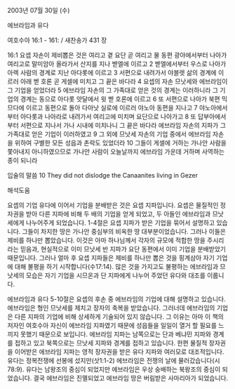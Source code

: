 2003년 07월 30일 (수)

에브라임과 유다



여호수아 16:1 - 161: / 새찬송가 431 장


16:1 요셉 자손이 제비뽑은 것은 여리고 곁 요단 곧 여리고 물 동편 광야에서부터 나아가 여리고로 말미암아 올라가서 산지를 지나 벧엘에 이르고
2 벧엘에서부터 우스로 나아가 아렉 사람의 경계로 지난 아다롯에 이르고
3 서편으로 내려가서 야블렛 삶의 경계에 이르러 아래 벧 호론 곧 게셀에 미치고 그 끝은 바다라
4 요셉의 자손 므낫세와 에브라임이 그 기업을 얻었더라
5 에브라임 자손의 그 가족대로 얻은 것의 경계는 이러하니라 그 기업의 경계는 동으로 아다롯 앗달에서 윗 벧 호론에 이르고
6 또 서편으로 나아가 북편 믹므다에 이르고 동편으로 돌아 다아낫 실로에 이르러 야노아 동편을 지나고
7 야노아에서부터 아다롯과 나아라로 내려가서 여리고에 미치며 요단으로 나아가고
8 또 답부아에서부터 서편으로 지나서 가나 시내에 미치나니 그 끝은 바다라 에브라임 자손의 지파가 그 가족대로 얻은 기업이 이러하였고
9 그 외에 므낫세 자손의 기업 중에서 에브라임 자손을 위하여 구별한 모든 성읍과 촌락도 있었더라
10 그들이 게셀에 거하는 가나안 사람을 쫓아내지 아니하였으므로 가나안 사람이 오늘날까지 에브라임 가운데 거하며 사역하는 종이 되니라

입술의 말씀
10 They did not dislodge the Canaanites living in Gezer

해석도움





요셉의 기업
유다에 이어서 기업을 분배받은 것은 요셉 지파입니다.  요셉은 물질적인 정자권을 받아 다른 지파에 비해 두 배의 기업을 얻게 되었고, 두 아들인 에브라임과 므낫세에게 나누어주게 되었습니다.  1-4절은 요셉 지파가 받은 기업을 묶어서 설명하고 있습니다.  그들이 차지한 땅은 가나안 중심부의 비옥한 땅 대부분이었습니다.  그러나 이들은 제비를 하나만 뽑았습니다.  이것은 아마 하나님께서 각자의 규모에 적합한 땅을 주시리라는 믿음과, 현실적으로 이미 므낫세 반 지파가 요단 동편에서 이미 기업을 분배받았기 때문입니다.  그러나 얼마 후 요셉 지파들은 제비를 하나만 뽑은 것을 핑계삼아 자기 기업에 대해 불평을 하기 시작합니다(수17:14).  많은 것을 가지고도 불평하는 에브라임과 므낫세의 모습은 자기 기업을 시므온과 단 지파에게 나누어 주었던 유다와 대조를 이룹니다.

에브라임과 유다
5-10절은 요셉의 후손 중 에브라임의 기업에 대해 설명하고 있습니다.  에브라임은 형인 므낫세를 제치고 장자의 축복을 받았습니다.  그러너데 에브라임의 기업은 다른 지파의 기업에 비해 상세하게 기술되어 있지 않습니다.  그 이유는 아마 이 책의 저자인 여호수아 자신이 에브라임 지파였기 때문에 성읍들을 일일이 열거 할 필요를 느끼지 못했기 때문으로 보입니다.  에브라임 지파는 남쪽으로는 단과 베냐민 지파와 경계를 접하고 있고 북쪽으로는 므낫세 지파와 경계를 접하고 있습니다.  한편 물질적 장자권을 이어받은 에브라임 지파는 영적 장자권을 받은 유다 지파와 여러모로 대조적입니다.  유다는 정복전쟁에 선봉에 섰지만(삿1:1-2) 에브라임은 전쟁의 날에 물러갔습니다(시78:9).  유다는 남왕조의 중심이 되었지만 에브라임은 우상 숭배하는 북왕조의 중심이 되었습니다.  결국 에브라임은 진멸되었고 에브라임 땅은 버림받은 사마리아가 되었습니다.